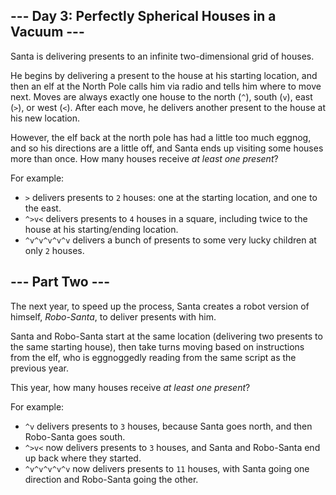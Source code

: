<article class="day-desc"><h2>--- Day 3: Perfectly Spherical Houses in a Vacuum ---</h2><p>Santa is delivering presents to an infinite two-dimensional grid of houses.</p>
<p>He begins by delivering a present to the house at his starting location, and then an elf at the North Pole calls him via radio and tells him where to move next.  Moves are always exactly one house to the north (<code>^</code>), south (<code>v</code>), east (<code>&gt;</code>), or west (<code>&lt;</code>).  After each move, he delivers another present to the house at his new location.</p>
<p>However, the elf back at the north pole has had a little too much eggnog, and so his directions are a little off, and Santa ends up visiting some houses more than once.  How many houses receive <em>at least one present</em>?</p>
<p>For example:</p>
<ul>
<li><code>&gt;</code> delivers presents to <code>2</code> houses: one at the starting location, and one to the east.</li>
<li><code>^&gt;v&lt;</code> delivers presents to <code>4</code> houses in a square, including twice to the house at his starting/ending location.</li>
<li><code>^v^v^v^v^v</code> delivers a bunch of presents to some very lucky children at only <code>2</code> houses.</li>
</ul>
</article>
<article class="day-desc"><h2>--- Part Two ---</h2><p>The next year, to speed up the process, Santa creates a robot version of himself, <em>Robo-Santa</em>, to deliver presents with him.</p>
<p>Santa and Robo-Santa start at the same location (delivering two presents to the same starting house), then take turns moving based on instructions from the elf, who is <span title="This absolutely real word was invented by someone flipping eggnoggedly through a dictionary.">eggnoggedly</span> reading from the same script as the previous year.</p>
<p>This year, how many houses receive <em>at least one present</em>?</p>
<p>For example:</p>
<ul>
<li><code>^v</code> delivers presents to <code>3</code> houses, because Santa goes north, and then Robo-Santa goes south.</li>
<li><code>^&gt;v&lt;</code> now delivers presents to <code>3</code> houses, and Santa and Robo-Santa end up back where they started.</li>
<li><code>^v^v^v^v^v</code> now delivers presents to <code>11</code> houses, with Santa going one direction and Robo-Santa going the other.</li>
</ul>
</article>